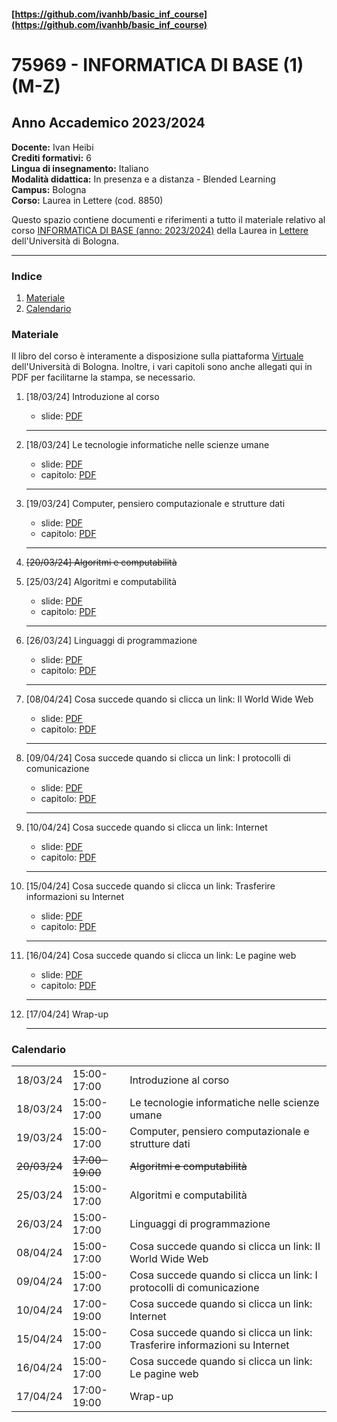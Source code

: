 #### [https://github.com/ivanhb/basic_inf_course](https://github.com/ivanhb/basic_inf_course)
# 75969 - INFORMATICA DI BASE (1) (M-Z)
## Anno Accademico 2023/2024

**Docente:** Ivan Heibi  
**Crediti formativi:** 6  
**Lingua di insegnamento:** Italiano  
**Modalità didattica:** In presenza e a distanza - Blended Learning  
**Campus:** Bologna  
**Corso:** Laurea in Lettere (cod. 8850)  

Questo spazio contiene documenti e riferimenti a tutto il materiale relativo al corso [INFORMATICA DI BASE (anno: 2023/2024)](https://www.unibo.it/it/studiare/dottorati-master-specializzazioni-e-altra-formazione/insegnamenti/insegnamento/2023/464222) della Laurea in [Lettere](https://corsi.unibo.it/laurea/lettere) dell'Università di Bologna.

---

### Indice

1. [Materiale](#materiale)
2. [Calendario](#calendario)

### Materiale

Il libro del corso è interamente a disposizione sulla piattaforma [Virtuale](https://virtuale.unibo.it) dell'Università di Bologna. Inoltre, i vari capitoli sono anche allegati qui in PDF per facilitarne la stampa, se necessario.

1. [18/03/24] Introduzione al corso
   * slide: [PDF](slides/00_introduzione.pdf)
   <hr />

2. [18/03/24] Le tecnologie informatiche nelle scienze umane
   * slide: [PDF](slides/01_hum_tech.pdf)
   * capitolo: [PDF](https://basic-inf.github.io/2023-2024/chapters/09.pdf)
    <hr />

3. [19/03/24] Computer, pensiero computazionale e strutture dati
   * slide: [PDF](slides/02_comp_intro.pdf)
   * capitolo: [PDF](https://basic-inf.github.io/2023-2024/chapters/01.pdf)
   <hr />

4. ~~\[20/03/24\] Algoritmi e computabilità~~

4. [25/03/24] Algoritmi e computabilità
   * slide: [PDF](slides/03_algorithms.pdf)
   * capitolo: [PDF](https://basic-inf.github.io/2023-2024/chapters/02.pdf)
   <hr />

5. [26/03/24] Linguaggi di programmazione
   * slide: [PDF](slides/04_prog_languages.pdf)
   * capitolo: [PDF](https://basic-inf.github.io/2023-2024/chapters/03.pdf)
   <hr />

6. [08/04/24] Cosa succede quando si clicca un link: Il World Wide Web
   * slide: [PDF](slides/05_web_www.pdf)
   * capitolo: [PDF](https://basic-inf.github.io/2023-2024/chapters/04.pdf)
   <hr />

7. [09/04/24] Cosa succede quando si clicca un link: I protocolli di comunicazione
   * slide: [PDF](slides/06_web_protocols.pdf)
   * capitolo: [PDF](https://basic-inf.github.io/2023-2024/chapters/05.pdf)
   <hr />

8. [10/04/24] Cosa succede quando si clicca un link: Internet
   * slide: [PDF](slides/07_web_Internet.pdf)
   * capitolo: [PDF](https://basic-inf.github.io/2023-2024/chapters/06.pdf)
   <hr />

9. [15/04/24] Cosa succede quando si clicca un link: Trasferire informazioni su Internet
   * slide: [PDF](slides/08_web_tcp.pdf)
   * capitolo: [PDF](https://basic-inf.github.io/2023-2024/chapters/07.pdf)
   <hr />

10. [16/04/24] Cosa succede quando si clicca un link: Le pagine web
    * slide: [PDF](slides/09_web_pages.pdf)
    * capitolo: [PDF](https://basic-inf.github.io/2023-2024/chapters/08.pdf)
    <hr />

11. [17/04/24] Wrap-up
    <hr />


### Calendario

<table>
  <tr><td>18/03/24</td><td>15:00-17:00</td><td>Introduzione al corso</td></tr>
  <tr><td>18/03/24</td><td>15:00-17:00</td><td>Le tecnologie informatiche nelle scienze umane</td></tr>
  <tr><td>19/03/24</td><td>15:00-17:00</td><td>Computer, pensiero computazionale e strutture dati</td></tr>
  <tr><td><del>20/03/24</del></td><td><del>17:00-19:00</del></td><td><del>Algoritmi e computabilità</del></td></tr>
  <tr><td>25/03/24</td><td>15:00-17:00</td><td>Algoritmi e computabilità</td></tr>
  <tr><td>26/03/24</td><td>15:00-17:00</td><td>Linguaggi di programmazione</td></tr>
  <tr><td>08/04/24</td><td>15:00-17:00</td><td>Cosa succede quando si clicca un link: Il World Wide Web</td></tr>
  <tr><td>09/04/24</td><td>15:00-17:00</td><td>Cosa succede quando si clicca un link: I protocolli di comunicazione</td></tr>
  <tr><td>10/04/24</td><td>17:00-19:00</td><td>Cosa succede quando si clicca un link: Internet</td></tr>
  <tr><td>15/04/24</td><td>15:00-17:00</td><td>Cosa succede quando si clicca un link: Trasferire informazioni su Internet</td></tr>
  <tr><td>16/04/24</td><td>15:00-17:00</td><td>Cosa succede quando si clicca un link: Le pagine web</td></tr>
  <tr><td>17/04/24</td><td>17:00-19:00</td><td>Wrap-up</td></tr>
</table>

